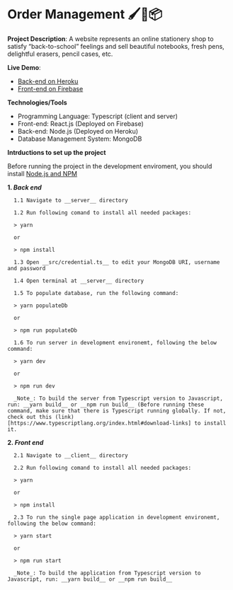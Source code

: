 # Order Management 🖌📗📦

__Project Description__: A website represents an online stationery shop to satisfy “back-to-school” feelings and sell beautiful notebooks, fresh pens, delightful erasers, pencil cases, etc.

__Live Demo__:
 - [Back-end on Heroku](https://order-managment.herokuapp.com/api/orders)
 - [Front-end on Firebase](https://order-mag.firebaseapp.com/)

__Technologies/Tools__
 - Programming Language: Typescript (client and server)
 - Front-end: React.js (Deployed on Firebase)
 - Back-end: Node.js (Deployed on Heroku)
 - Database Management System: MongoDB

__Intrductions to set up the project__

Before running the project in the development enviroment, you should install [Node.js and NPM](https://nodejs.org/en/)

   **1. _Back end_**
      
      1.1 Navigate to __server__ directory
      
      1.2 Run following comand to install all needed packages:
                
      > yarn 
      
      or
      
      > npm install
      
      1.3 Open __src/credential.ts__ to edit your MongoDB URI, username and password
      
      1.4 Open terminal at __server__ directory
      
      1.5 To populate database, run the following command:
      
      > yarn populateDb
      
      or
      
      > npm run populateDb
      
      1.6 To run server in development environemt, following the below command:
      
      > yarn dev
      
      or 
      
      > npm run dev
      
      _Note_: To build the server from Typescript version to Javascript, run: __yarn build__ or __npm run build__ (Before running these command, make sure that there is Typescript running globally. If not, check out this (link)[https://www.typescriptlang.org/index.html#download-links] to install it.

   **2. _Front end_**
   
      2.1 Navigate to __client__ directory
      
      2.2 Run following comand to install all needed packages:
                
      > yarn 
      
      or
      
      > npm install
      
      2.3 To run the single page application in development environemt, following the below command:
      
      > yarn start
      
      or 
      
      > npm run start
      
      _Note_: To build the application from Typescript version to Javascript, run: __yarn build__ or __npm run build__
      
